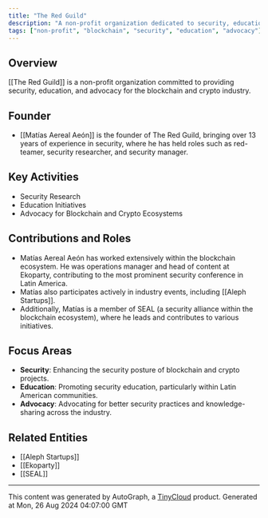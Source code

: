 ```yaml
---
title: "The Red Guild"
description: "A non-profit organization dedicated to security, education, and advocacy within the blockchain ecosystem."
tags: ["non-profit", "blockchain", "security", "education", "advocacy"]
---
```


## Overview
[[The Red Guild]] is a non-profit organization committed to providing security, education, and advocacy for the blockchain and crypto industry. 

## Founder
- [[Matías Aereal Aeón]] is the founder of The Red Guild, bringing over 13 years of experience in security, where he has held roles such as red-teamer, security researcher, and security manager.

## Key Activities
- Security Research
- Education Initiatives
- Advocacy for Blockchain and Crypto Ecosystems

## Contributions and Roles
- Matías Aereal Aeón has worked extensively within the blockchain ecosystem. He was operations manager and head of content at Ekoparty, contributing to the most prominent security conference in Latin America.
- Matías also participates actively in industry events, including [[Aleph Startups]].
- Additionally, Matías is a member of SEAL (a security alliance within the blockchain ecosystem), where he leads and contributes to various initiatives.

## Focus Areas
- **Security**: Enhancing the security posture of blockchain and crypto projects.
- **Education**: Promoting security education, particularly within Latin American communities.
- **Advocacy**: Advocating for better security practices and knowledge-sharing across the industry.

## Related Entities
- [[Aleph Startups]]
- [[Ekoparty]]
- [[SEAL]]

---
This content was generated by AutoGraph, a [TinyCloud](https://tinycloud.xyz/) product.
Generated at Mon, 26 Aug 2024 04:07:00 GMT